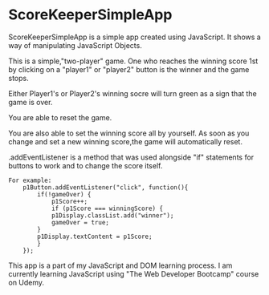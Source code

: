 # ScoreKeeperSimpleApp

ScoreKeeperSimpleApp is a simple app created using JavaScript.
It shows a way of manipulating JavaScript Objects.

This is a simple,"two-player" game. One who reaches the winning score 1st by clicking on a "player1" or "player2" button is the winner and the game stops. 

Either Player1's or Player2's winning socre will turn green as a sign that the game is over.

You are able to reset the game. 

You are also able to set the winning score all by yourself. As soon as you change and set a new winning score,the game will automatically reset.

.addEventListener is a method that was used alongside "if" statements for buttons to work and to change the score itself. 

	For example:
		p1Button.addEventListener("click", function(){
			if(!gameOver) {
				p1Score++;
				if (p1Score === winningScore) {
				p1Display.classList.add("winner");
				gameOver = true;
			}
			p1Display.textContent = p1Score;
			} 
		});

This app is a part of my JavaScript and DOM learning process. I am currently learning JavaScript using "The Web Developer Bootcamp" course on Udemy.


